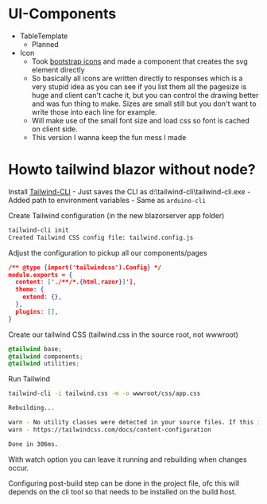 # UI-Components
- TableTemplate
	- Planned
- Icon
	- Took [bootstrap icons](https://github.com/twbs/icons) and made a component that creates the svg element directly
	- So basically all icons are written directly to responses which is a very
      stupid idea as you can see if you list them all the pagesize is huge and
	  client can't cache it, but you can control the drawing better and was fun
	  thing to make. Sizes are small still but you don't want to write those into
	  each line for example.
	- Will make use of the small font size and load css so font is cached on client side.
	- This version I wanna keep the fun mess I made

# Howto tailwind blazor without node?

Install [Tailwind-CLI](https://github.com/tailwindlabs/tailwindcss)
	- Just saves the CLI as d:\tailwind-cli\tailwind-cli.exe
	- Added path to environment variables
	- Same as `arduino-cli`

Create Tailwind configuration (in the new blazorserver app folder)
```sh
tailwind-cli init
Created Tailwind CSS config file: tailwind.config.js
```

Adjust the configuration to pickup all our components/pages
```json
/** @type {import('tailwindcss').Config} */
module.exports = {
  content: ['./**/*.{html,razor}]'],
  theme: {
    extend: {},
  },
  plugins: [],
}
```

Create our tailwind CSS (tailwind.css in the source root, not wwwroot)
```css
@tailwind base;
@tailwind components;
@tailwind utilities;
```

Run Tailwind
```sh
tailwind-cli -i tailwind.css -m -o wwwroot/css/app.css

Rebuilding...

warn - No utility classes were detected in your source files. If this is unexpected, double-check the `content` option in your Tailwind CSS configuration.
warn - https://tailwindcss.com/docs/content-configuration

Done in 306ms.
```

With watch option you can leave it running and rebuilding when changes occur.

Configuring post-build step can be done in the project file, ofc this will depends on the cli tool so
that needs to be installed on the build host.


